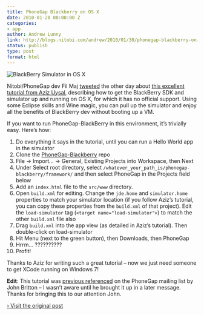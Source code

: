```yaml
---
title: PhoneGap Blackberry on OS X
date: 2010-01-20 00:00:00 Z
categories:
- app
author: Andrew Lunny
link: http://blogs.nitobi.com/andrew/2010/01/30/phonegap-blackberry-on-osx
status: publish
type: post
format: html
---
```


![BlackBerry Simulator in OS X](http://blogs.nitobi.com/andrew/images/phonegap-blackberry-osx.png)

Nitobi/PhoneGap dev Fil Maj [tweeted](http://twitter.com) the other day about [this excellent tutorial from Aziz Uysal](http://www.azizuysal.com/2009/07/blackberry-development-on-mac-os-x.html), describing how to get the BlackBerry SDK and simulator up and running on OS X, for which it has no official support. Using some Eclipse skills and Wine magic, you can pull up the simulator and enjoy all the benefits of BlackBerry dev without booting up a VM.

If you want to run PhoneGap-BlackBerry in this environment, it’s trivially easy. Here’s how:

1. Do everything it says in the tutorial, until you can run a Hello World app in the simulator
1. Clone the [PhoneGap-Blackberry](http://github.com/phonegap/phonegap-blackberry) repo
1. File -> Import… -> General, Existing Projects into Workspace, then Next
1. Under Select root directory, select `/whatever_your_path_is/phonegap-blackberry/framework/` and then select PhoneGap in the Projects field below
1. Add an `index.html` file to the `src/www` directory.
1. Open `build.xml` for editing. Change the `jde.home` and `simulator.home` properties to match your simulator location (if you follow Aziz’s tutorial, you can copy these properties from the `build.xml` of that project). Edit the `load-simulator` tag (`<target name="load-simulator">`) to match the other `build.xml` file also
1. Drag `build.xml` into the app view (as detailed in Aziz’s tutorial). Then double-click on load-simulator
1. Hit Menu (next to the green button), then Downloads, then PhoneGap
1. Hrrm… ??????????
1. Profit!

Thanks to Aziz for writing such a great tutorial – now we just need someone to get XCode running on Windows 7!

**Edit**: This tutorial was [previous referenced](http://groups.google.com/group/phonegap/browse_thread/thread/ebd3681c8eefba3d/eb29373d7606be8f?lnk=gst&q=blackberry+os+x) on the PhoneGap mailing list by John Britton – I wasn’t aware until he brought it up in a later message. Thanks for bringing this to our attention John.

[› Visit the original post](http://blogs.nitobi.com/andrew/2010/01/30/phonegap-blackberry-on-osx)
